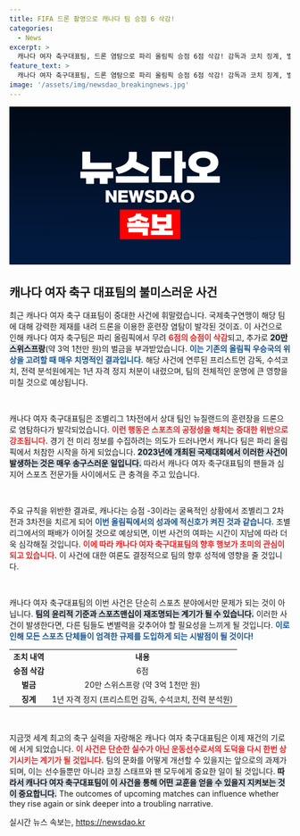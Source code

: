 ```yaml
---
title: FIFA 드론 촬영으로 캐나다 팀 승점 6 삭감!
categories:
  - News
excerpt: >
  캐나다 여자 축구대표팀, 드론 염탐으로 파리 올림픽 승점 6점 삭감! 감독과 코치 징계, 벌금 3억 원 부과. 도쿄 올림픽 챔피언의 치명적 실수! 클릭해서 더 알아보세요!
feature_text: >
  캐나다 여자 축구대표팀, 드론 염탐으로 파리 올림픽 승점 6점 삭감! 감독과 코치 징계, 벌금 3억 원 부과. 도쿄 올림픽 챔피언의 치명적 실수! 클릭해서 더 알아보세요!
image: '/assets/img/newsdao_breakingnews.jpg'
---
```


<p><img src="/assets/img/newsdao_breakingnews.jpg" alt="pcversion 속보" /></p>

<h2 data-ke-size="size26">캐나다 여자 축구 대표팀의 불미스러운 사건</h2>

<p data-ke-size="size16">최근 캐나다 여자 축구 대표팀이 중대한 사건에 휘말렸습니다. 국제축구연맹이 해당 팀에 대해 강력한 제재를 내려 드론을 이용한 훈련장 염탐이 발각된 것이죠. 이 사건으로 인해 캐나다 여자 축구팀은 파리 올림픽에서 무려 <b><span style="color: #ee2323;">6점의 승점이 삭감</span></b>되고, 추가로 <b><span style="background-color: #21538527;">20만 스위스프랑</span></b>(약 3억 1천만 원)의 벌금을 부과받았습니다. <b><span style="color: #1a5490;">이는 기존의 올림픽 우승국의 위상을 고려할 때 매우 치명적인 결과입니다.</span></b> 해당 사건에 연루된 프리스트먼 감독, 수석코치, 전력 분석원에게는 1년 자격 정지 처분이 내렸으며, 팀의 전체적인 운명에 큰 영향을 미칠 것으로 예상됩니다.</p>

<p data-ke-size="size16">&nbsp;</p>

<p>캐나다 여자 축구대표팀은 조별리그 1차전에서 상대 팀인 뉴질랜드의 훈련장을 드론으로 염탐하다가 발각되었습니다. <b><span style="color: #ee2323;">이런 행동은 스포츠의 공정성을 해치는 중대한 위반으로 강조됩니다.</span></b> 경기 전 미리 정보를 수집하려는 의도가 드러나면서 캐나다 팀은 파리 올림픽에서 처참한 시작을 하게 되었습니다. <b><span style="background-color: #21538527;">2023년에 개최된 국제대회에서 이러한 사건이 발생하는 것은 매우 송구스러운 일입니다.</span></b> 따라서 캐나다 여자 축구대표팀의 팬들과 심지어 스포츠 전문가들 사이에서도 큰 충격을 주고 있습니다. </p>

<p data-ke-size="size16">&nbsp;</p>

<p>주요 규칙을 위반한 결과로, 캐나다는 승점 -3이라는 굴욕적인 상황에서 조별리그 2차전과 3차전을 치르게 되어 <b><span style="color: #1a5490;">이번 올림픽에서의 성과에 적신호가 켜진 것과 같습니다.</span></b> 조별리그에서의 패배가 이어질 것으로 예상되면, 이번 사건의 여파는 시간이 지남에 따라 더욱 심각해질 것입니다. <b><span style="color: #ee2323;">이에 따라 캐나다 여자 축구대표팀의 향후 행보가 초미의 관심이 되고 있습니다.</span></b>  이 사건에 대한 여론도 결정적으로 팀의 향후 성적에 영향을 줄 것입니다.</p>

<p data-ke-size="size16">&nbsp;</p>

<p>캐나다 여자 축구대표팀의 이번 사건은 단순히 스포츠 분야에서만 문제가 되는 것이 아닙니다. <b><span style="background-color: #21538527;">팀의 윤리적 기준과 스포츠맨십이 재조명되는 계기가 될 수 있습니다.</span></b> 이러한 사건이 발생한다면, 다른 팀들도 변별력을 갖추어야 할 필요성을 느끼게 될 것입니다. <b><span style="color: #1a5490;">이로 인해 모든 스포츠 단체들이 엄격한 규제를 도입하게 되는 시발점이 될 것이다!</span></b> </p>

<table style="width: 100%; border-collapse: collapse;">
<tr>
<td style="text-align: center; height: 17px;"><b>조치 내역</b></td>
<td style="text-align: center; height: 17px;"><b>내용</b></td>
</tr>
<tr>
<td style="text-align: center; height: 17px;"><b>승점 삭감</b></td>
<td style="text-align: center; height: 17px;">6점</td>
</tr>
<tr>
<td style="text-align: center; height: 17px;"><b>벌금</b></td>
<td style="text-align: center; height: 17px;">20만 스위스프랑 (약 3억 1천만 원)</td>
</tr>
<tr>
<td style="text-align: center; height: 17px;"><b>징계</b></td>
<td style="text-align: center; height: 17px;">1년 자격 정지 (프리스트먼 감독, 수석코치, 전력 분석원)</td>
</tr>
</table>

<p data-ke-size="size16">&nbsp;</p>

<p>지금껏 세계 최고의 축구 실력을 자랑해온 캐나다 여자 축구대표팀은 이제 재건의 기로에 서게 되었습니다. <b><span style="color: #ee2323;">이 사건은 단순한 실수가 아닌 운동선수로서의 도덕을 다시 한번 상기시키는 계기가 될 것입니다.</span></b> 팀의 문화를 어떻게 개선할 수 있을지는 앞으로의 과제가 되며, 이는 선수들뿐만 아니라 코칭 스태프와 팬 모두에게 중요한 일이 될 것입니다. <b><span style="background-color: #21538527;">따라서 캐나다 여자 축구대표팀이 이 사건을 통해 어떤 교훈을 얻을 수 있을지 지켜보는 것이 중요합니다.</span></b> The outcomes of upcoming matches can influence whether they rise again or sink deeper into a troubling narrative.</p>
실시간 뉴스 속보는, <a href="https://newsdao.kr" rel="dofollow">https://newsdao.kr</a>


